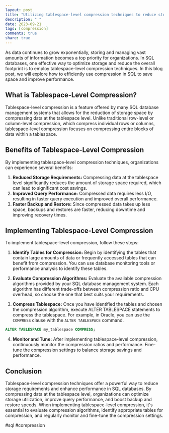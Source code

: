 ```yaml
---
layout: post
title: "Utilizing tablespace-level compression techniques to reduce storage footprint in SQL"
description: " "
date: 2023-09-21
tags: [compression]
comments: true
share: true
---
```


As data continues to grow exponentially, storing and managing vast amounts of information becomes a top priority for organizations. In SQL databases, one effective way to optimize storage and reduce the overall footprint is to employ tablespace-level compression techniques. In this blog post, we will explore how to efficiently use compression in SQL to save space and improve performance.

## What is Tablespace-Level Compression?

Tablespace-level compression is a feature offered by many SQL database management systems that allows for the reduction of storage space by compressing data at the tablespace level. Unlike traditional row-level or column-level compression, which compress individual rows or columns, tablespace-level compression focuses on compressing entire blocks of data within a tablespace.

## Benefits of Tablespace-Level Compression

By implementing tablespace-level compression techniques, organizations can experience several benefits:

1. **Reduced Storage Requirements:** Compressing data at the tablespace level significantly reduces the amount of storage space required, which can lead to significant cost savings.
2. **Improved Query Performance:** Compressed data requires less I/O, resulting in faster query execution and improved overall performance.
3. **Faster Backup and Restore:** Since compressed data takes up less space, backups and restores are faster, reducing downtime and improving recovery times.

## Implementing Tablespace-Level Compression

To implement tablespace-level compression, follow these steps:

1. **Identify Tables for Compression:** Begin by identifying the tables that contain large amounts of data or frequently accessed tables that can benefit from compression. You can use database monitoring tools or performance analysis to identify these tables.

2. **Evaluate Compression Algorithms:** Evaluate the available compression algorithms provided by your SQL database management system. Each algorithm has different trade-offs between compression ratio and CPU overhead, so choose the one that best suits your requirements.

3. **Compress Tablespace:** Once you have identified the tables and chosen the compression algorithm, execute ALTER TABLESPACE statements to compress the tablespace. For example, in Oracle, you can use the `COMPRESS` clause with the `ALTER TABLESPACE` command.

```sql
ALTER TABLESPACE my_tablespace COMPRESS;
```

4. **Monitor and Tune:** After implementing tablespace-level compression, continuously monitor the compression ratios and performance. Fine-tune the compression settings to balance storage savings and performance.

## Conclusion

Tablespace-level compression techniques offer a powerful way to reduce storage requirements and enhance performance in SQL databases. By compressing data at the tablespace level, organizations can optimize storage utilization, improve query performance, and boost backup and restore speeds. When implementing tablespace-level compression, it's essential to evaluate compression algorithms, identify appropriate tables for compression, and regularly monitor and fine-tune the compression settings.

#sql #compression